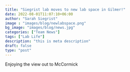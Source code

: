 ```yaml
---
title: "Siegrist lab moves to new lab space in Gilmer!"
date: 2022-08-01T11:07:10+06:00
author: "Sarah Siegrist"
image : "images/blog/newlabspace.png"
bg_image: "images/blog/news.jpg"
categories: ["Team News"]
tags: ["Lab Life"]
description: "this is meta description"
draft: false
type: "post"
---
```

Enjoying the view out to McCormick


